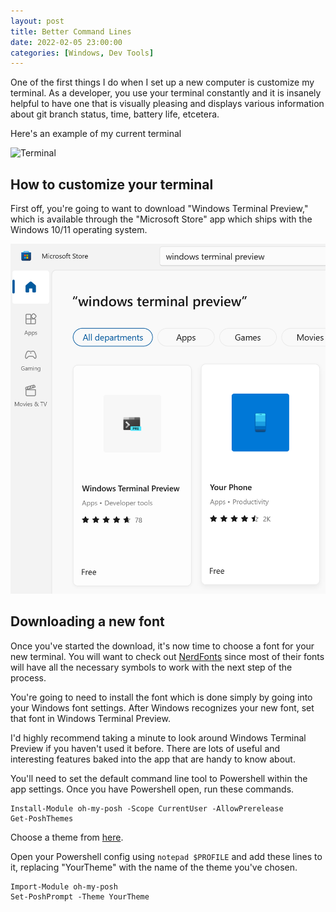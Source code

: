 ```yaml
---
layout: post
title: Better Command Lines
date: 2022-02-05 23:00:00
categories: [Windows, Dev Tools]
---
```


One of the first things I do when I set up a new computer is customize my terminal. As a developer, you use your terminal constantly and it is insanely helpful to have one that is visually pleasing and displays various information about git branch status, time, battery life, etcetera.

Here's an example of my current terminal

![Terminal](/assets/img/terminal.png)

## How to customize your terminal

First off, you're going to want to download "Windows Terminal Preview," which is available through the "Microsoft Store" app which ships with the Windows 10/11 operating system.

![Microsoft Store](/assets/img/storepage.png)

## Downloading a new font

Once you've started the download, it's now time to choose a font for your new terminal. You will want to check out [NerdFonts](https://www.nerdfonts.com/font-downloads) since most of their fonts will have all the necessary symbols to work with the next step of the process.

You're going to need to install the font which is done simply by going into your Windows font settings. After Windows recognizes your new font, set that font in Windows Terminal Preview.

I'd highly recommend taking a minute to look around Windows Terminal Preview if you haven't used it before. There are lots of useful and interesting features baked into the app that are handy to know about.

You'll need to set the default command line tool to Powershell within the app settings. Once you have Powershell open, run these commands.

```
Install-Module oh-my-posh -Scope CurrentUser -AllowPrerelease
Get-PoshThemes
```

Choose a theme from [here](https://ohmyposh.dev/docs/themes).

Open your Powershell config using `notepad $PROFILE` and add these lines to it, replacing "YourTheme" with the name of the theme you've chosen.

```
Import-Module oh-my-posh
Set-PoshPrompt -Theme YourTheme
```

